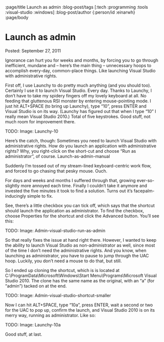 :page/title Launch as admin
:blog-post/tags [:tech :programming :tools :visual-studio :windows]
:blog-post/author {:person/id :einarwh}
:page/body

# Launch as admin

Posted: September 27, 2011

Ignorance can hurt you for weeks and months, by forcing you to go through inefficient, mundane and – here’s the main thing – unnecessary hoops to accomplish every-day, common-place things. Like launching Visual Studio with administrative rights.

First off, I use Launchy to do pretty much anything (and you should too). Certainly I use it to launch Visual Studio. Every day. Thanks to Launchy, I don’t have to take my spidery fingers off my lovely keyboard at all. No feeding that gluttenous RSI monster by entering mouse-pointing mode. I just hit ALT+SPACE (to bring up Launchy), type “10”, press ENTER and Visual Studio is on its way. (Launchy has figured out that when I type “10” I really mean Visual Studio 2010.) Total of five keystrokes. Good stuff, not much room for improvement there.

TODO: Image: Launchy-10

Here’s the catch, though: Sometimes you need to launch Visual Studio with administrative rights. How do you launch an application with administrative rights? Why, you right-click on the short-cut and choose “Run as administrator”, of course.
Launch-as-admin-manual

Suddenly I’m tossed out of my stream-lined keyboard-centric work flow, and forced to go chasing that pesky mouse. Ouch.

For days and weeks and months I suffered through that, growing ever-so-slightly more annoyed each time. Finally I couldn’t take it anymore and invested the five minutes it took to find a solution. Turns out it’s facepalm-inducingly simple to fix.

See, there’s a little checkbox you can tick off, which says that the shortcut should launch the application as administrator. To find the checkbox, choose Properties for the shortcut and click the Advanced button. You’ll see this:

TODO: Image: Admin-visual-studio-run-as-admin

So that really fixes the issue at hand right there. However, I wanted to keep the ability to launch Visual Studio as non-administrator as well, since most of the time I don’t need the administrative rights. And you know, when launching as administrator, you have to pause to jump through the UAC hoop. Luckily, you don’t need a mouse to do that, but still.

So I ended up cloning the shortcut, which is is located at C:\ProgramData\Microsoft\Windows\Start Menu\Programs\Microsoft Visual Studio 2010. The clone has the same name as the original, with an “a” (for “admin”) tacked on at the end.

TODO: Image: Admin-visual-studio-shortcut-smaller

Now I can hit ALT+SPACE, type “10a”, press ENTER, wait a second or two for the UAC to pop up, confirm the launch, and Visual Studio 2010 is on its merry way, running as administrator. Like so:

TODO: Image: Launchy-10a

Good stuff, at last.
